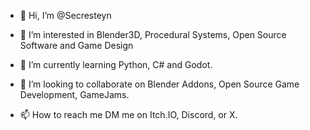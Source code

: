 - 👋 Hi, I’m @Secresteyn

- 👀 I’m interested in Blender3D, Procedural Systems, Open Source Software and Game Design
- 🌱 I’m currently learning Python, C# and Godot.
- 💞️ I’m looking to collaborate on Blender Addons, Open Source Game Development, GameJams.
- 📫 How to reach me DM me on Itch.IO, Discord, or X.

<!---
Secresteyn/Secresteyn is a ✨ special ✨ repository because its `README.md` (this file) appears on your GitHub profile.
You can click the Preview link to take a look at your changes.
--->
